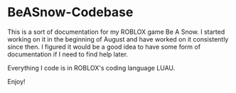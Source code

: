 # BeASnow-Codebase
This is a sort of documentation for my ROBLOX game Be A Snow. I started working on it in the beginning of August and have worked on it consistently since then. I figured it would be a good idea to have some form of documentation if I need to find help later.

Everything I code is in ROBLOX's coding language LUAU.

Enjoy!
